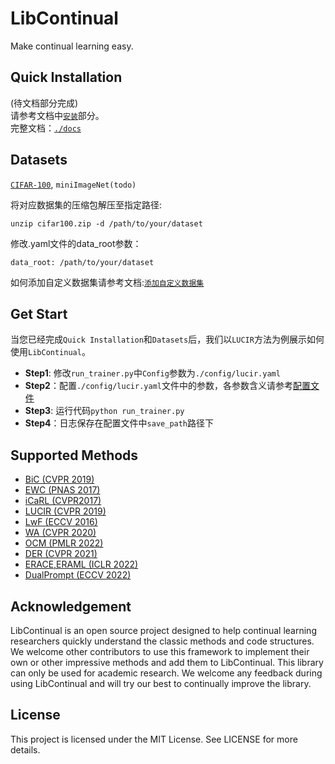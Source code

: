 # LibContinual
Make continual learning easy.



## Quick Installation
(待文档部分完成)  <br>
请参考文档中[`安装`](https://github.com/RL-VIG/LibContinual/blob/master/docs/tutorials/install.md)部分。 <br>
完整文档：[`./docs`](https://github.com/RL-VIG/LibContinual/tree/master/docs)

## Datasets
[`CIFAR-100`](https://drive.google.com/drive/folders/1EL46LQ3ww-F1NVTwFDPIg-nO198cUqWm?usp=sharing), `miniImageNet(todo)`  <br>

将对应数据集的压缩包解压至指定路径:
```
unzip cifar100.zip -d /path/to/your/dataset
```
修改.yaml文件的data_root参数：
```
data_root: /path/to/your/dataset
```
如何添加自定义数据集请参考文档:[`添加自定义数据集`](https://github.com/RL-VIG/LibContinual/blob/master/docs/tutorials/zh/data_module_zh.md)

## Get Start

当您已经完成`Quick Installation`和`Datasets`后，我们以`LUCIR`方法为例展示如何使用`LibContinual`。
- **Step1**: 修改`run_trainer.py`中`Config`参数为`./config/lucir.yaml`
- **Step2**：配置`./config/lucir.yaml`文件中的参数，各参数含义请参考[配置文件](https://github.com/RL-VIG/LibContinual/blob/master/docs/tutorials/config_file.md)
- **Step3**: 运行代码`python run_trainer.py`
- **Step4**：日志保存在配置文件中`save_path`路径下


## Supported Methods
+ [BiC (CVPR 2019)](https://github.com/RL-VIG/LibContinual/blob/master/reproduce/bic/README.md)
+ [EWC (PNAS 2017)](https://github.com/RL-VIG/LibContinual/blob/master/reproduce/ewc/README.md)
+ [iCaRL (CVPR2017)](https://github.com/RL-VIG/LibContinual/blob/master/reproduce/icarl/README.md)
+ [LUCIR (CVPR 2019)](https://github.com/RL-VIG/LibContinual/blob/master/reproduce/lucir/README.md)
+ [LwF (ECCV 2016)](https://github.com/RL-VIG/LibContinual/blob/master/reproduce/lwf/README.md)
+ [WA (CVPR 2020)](https://github.com/RL-VIG/LibContinual/blob/master/reproduce/wa/README.md)
+ [OCM (PMLR 2022)](https://github.com/RL-VIG/LibContinual/blob/master/reproduce/ocm/README.md)
+ [DER (CVPR 2021)](https://github.com/RL-VIG/LibContinual/blob/master/reproduce/der/README.md)
+ [ERACE,ERAML (ICLR 2022)](https://github.com/RL-VIG/LibContinual/blob/master/reproduce/erace,eraml/README.md)
+ [DualPrompt (ECCV 2022)](https://github.com/RL-VIG/LibContinual/blob/master/reproduce/dualprompt/README.md)

## Acknowledgement
LibContinual is an open source project designed to help continual learning researchers quickly understand the classic methods and code structures. We welcome other contributors to use this framework to implement their own or other impressive methods and add them to LibContinual. This library can only be used for academic research. We welcome any feedback during using LibContinual and will try our best to continually improve the library.

## License
This project is licensed under the MIT License. See LICENSE for more details.